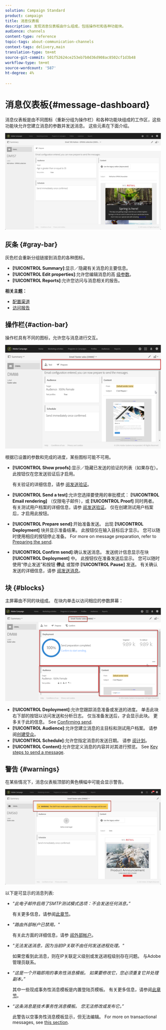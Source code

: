 ```yaml
---
solution: Campaign Standard
product: campaign
title: 消息仪表板
description: 发现消息仪表板由什么组成，包括操作栏和各种功能块。
audience: channels
content-type: reference
topic-tags: about-communication-channels
context-tags: delivery,main
translation-type: tm+mt
source-git-commit: 501f52624ce253eb7b0d36d908ac8502cf1d3b48
workflow-type: tm+mt
source-wordcount: '587'
ht-degree: 4%

---
```



# 消息仪表板{#message-dashboard}

消息仪表板是由不同图标（重新分组为操作栏）和各种功能块组成的工作区，这些功能块允许您建立消息的参数并发送消息。 这些元素在下面介绍。

![](assets/delivery_dashboard_2.png)

## 灰条 {#gray-bar}

灰色栏会重新分组链接到消息的各种图标。

* **[!UICONTROL Summary]**:显示／隐藏有关消息的主要信息。
* **[!UICONTROL Edit properties]**:允许您编辑消息的高 [级参数](../../administration/using/configuring-email-channel.md#list-of-email-properties)。
* **[!UICONTROL Reports]**:允许您访问与消息相关的报告。

**相关主题：**

* [配置渠道](../../administration/using/about-channel-configuration.md)
* [访问报告](../../reporting/using/about-dynamic-reports.md)

## 操作栏{#action-bar}

操作栏具有不同的图标，允许您与消息进行交互。

![](assets/delivery_dashboard_4.png)

根据已设置的参数和完成的进度，某些图标可能不可用。

* **[!UICONTROL Show proofs]**:显示／隐藏已发送的验证的列表（如果存在）。 此按钮仅在您发送验证后才启用。

   有关验证的详细信息，请参 [阅发送验证](../../sending/using/sending-proofs.md)。

* **[!UICONTROL Send a test]**:允许您选择要使用的审批模式： **[!UICONTROL Email rendering]** （仅限电子邮件），或 **[!UICONTROL Proof]** 同时两者。 有关测试用户档案的详细信息，请参 [阅发送验证](../../sending/using/sending-proofs.md)。 仅在创建测试用户档案后，才启用此按钮。

* **[!UICONTROL Prepare send]**:开始准备发送。 出现 **[!UICONTROL Deployment]** 块并显示准备结果。 此按钮仅在输入目标后才显示。 您可以随时使用相应的按钮停止准备。 For more on message preparation, refer to [Preparing the send](../../sending/using/preparing-the-send.md).

* **[!UICONTROL Confirm send]**:确认发送消息。 发送统计信息显示在块 **[!UICONTROL Deployment]** 中。 此按钮仅在准备发送后显示。 您可以随时使用“停止发送”和按钮 **停止** 或暂停 **[!UICONTROL Pause]** 发送。 有关确认发送的详细信息，请参 [阅发送消息](../../sending/using/confirming-the-send.md)。

## 块 {#blocks}

主屏幕由不同的块组成。 在块内单击以访问相应的参数屏幕：

![](assets/delivery_dashboard_3.png)

* **[!UICONTROL Deployment]**:允许您跟踪消息准备或发送的进度。 单击此块右下部的按钮以访问发送和分析日志。 仅当准备发送后，才会显示此块。 更多关于此的信息。 See [Confirming send](../../sending/using/confirming-the-send.md).
* **[!UICONTROL Audience]**:允许您建立消息的主目标和测试用户档案。 请参阅[创建受众](../../audiences/using/creating-audiences.md)。
* **[!UICONTROL Schedule]**:允许您指定消息的发送日期。 请参 [阅计划](../../sending/using/about-scheduling-messages.md)。
* **[!UICONTROL Content]**:允许您定义消息的内容并对其进行预览。 See [Key steps to send a message](../../channels/using/key-steps-to-send-a-message.md).

## 警告 {#warnings}

在某些情况下，消息仪表板顶部的黄色横幅中可能会显示警告。

![](assets/delivery_dashboard_warnings.png)

以下是可显示的消息列表:

* *&quot;此电子邮件启用了SMTP测试模式选项：不会发送任何消息。”*

   有关更多信息，请参阅[此章节](../../administration/using/configuring-email-channel.md#smtp-test-mode)。

* *&quot;路由外部帐户已禁用。&quot;*

   有关此方面的详细信息，请参 [阅外部帐户](../../administration/using/external-accounts.md)。

* *&quot;无法发送消息，因为当前IP关联不由任何发送进程处理。&quot;*

   如果您看到此消息，则在IP关联定义级别或发送进程级别存在问题。 与Adobe管理员联系。

* *“这是一个开箱即用的事务性消息模板。 如果要修改它，您必须重复它并处理副本。”*

   其中一些现成事务性消息模板是内置登陆页模板。 有关更多信息，请参阅[此章节](../../channels/using/landing-page-templates.md)。

* *“这条消息是技术事务性消息模板。 您无法修改或发布它。”*

   此警告以空事务性消息模板显示，但无法编辑。 For more on transactional messages, see [this section](../../channels/using/getting-started-with-transactional-msg.md).
